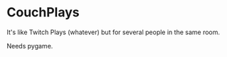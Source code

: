 CouchPlays
==========

It's like Twitch Plays (whatever) but for several people in the same room.

Needs pygame.

